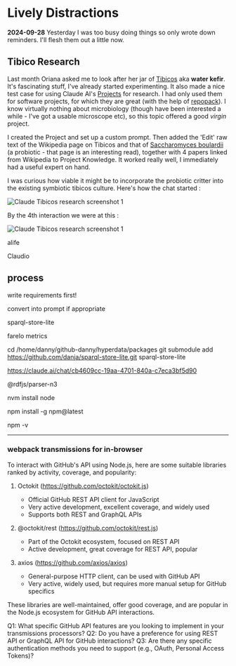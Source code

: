# Lively Distractions

**2024-09-28** Yesterday I was too busy doing things so only wrote down reminders. I'll flesh them out a little now.

## Tibico Research

Last month Oriana asked me to look after her jar of [Tibicos](https://en.wikipedia.org/wiki/Tibicos) aka **water kefir**. It's fascinating stuff, I've already started experimenting. It also made a nice test case for using Claude AI's [Projects](https://www.anthropic.com/news/projects) for research. I had only used them for software projects, for which they are great (with the help of [repopack](https://github.com/yamadashy/repopack)). I know virtually nothing about microbiology (though have been interested a while - I've got a usable microscope etc), so this topic offered a good *virgin* project.    

I created the Project and set up a custom prompt. Then added the 'Edit' raw text of the Wikipedia page on Tibicos and that of [Saccharomyces boulardii](https://en.wikipedia.org/wiki/Saccharomyces_boulardii) (a probiotic - that page is an interesting read), together with 4 papers linked from Wikipedia to Project Knowledge.
It worked really well, I immediately had a useful expert on hand.  

I was curious how viable it might be to incorporate the probiotic critter into the existing symbiotic tibicos culture. Here's how the chat started :

![Claude Tibicos research screenshot 1](media/images/2024-09/claude-tibicos_1.png)

By the 4th interaction we were at this :

 ![Claude Tibicos research screenshot 1](media/images/2024-09/claude-tibicos_2.png)

alife

Claudio

## process

write requirements first!

convert into prompt if appropriate

sparql-store-lite

farelo metrics

cd /home/danny/github-danny/hyperdata/packages
git submodule add https://github.com/danja/sparql-store-lite.git sparql-store-lite

https://claude.ai/chat/cb4609cc-19aa-4701-840a-c7eca3bf5d90

@rdfjs/parser-n3

nvm install node

npm install -g npm@latest

npm -v

---

### webpack transmissions for in-browser


To interact with GitHub's API using Node.js, here are some suitable libraries ranked by activity, coverage, and popularity:

1. Octokit (https://github.com/octokit/octokit.js)
   - Official GitHub REST API client for JavaScript
   - Very active development, excellent coverage, and widely used
   - Supports both REST and GraphQL APIs

2. @octokit/rest (https://github.com/octokit/rest.js)
   - Part of the Octokit ecosystem, focused on REST API
   - Active development, great coverage for REST API, popular

3. axios (https://github.com/axios/axios)
   - General-purpose HTTP client, can be used with GitHub API
   - Very active, widely used, but requires more manual setup for GitHub specifics

These libraries are well-maintained, offer good coverage, and are popular in the Node.js ecosystem for GitHub API interactions.

Q1: What specific GitHub API features are you looking to implement in your transmissions processors?
Q2: Do you have a preference for using REST API or GraphQL API for GitHub interactions?
Q3: Are there any specific authentication methods you need to support (e.g., OAuth, Personal Access Tokens)?
